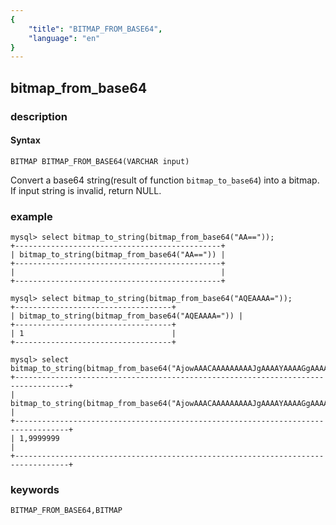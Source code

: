 ```yaml
---
{
    "title": "BITMAP_FROM_BASE64",
    "language": "en"
}
---
```


<!-- 
Licensed to the Apache Software Foundation (ASF) under one
or more contributor license agreements.  See the NOTICE file
distributed with this work for additional information
regarding copyright ownership.  The ASF licenses this file
to you under the Apache License, Version 2.0 (the
"License"); you may not use this file except in compliance
with the License.  You may obtain a copy of the License at
  http://www.apache.org/licenses/LICENSE-2.0
Unless required by applicable law or agreed to in writing,
software distributed under the License is distributed on an
"AS IS" BASIS, WITHOUT WARRANTIES OR CONDITIONS OF ANY
KIND, either express or implied.  See the License for the
specific language governing permissions and limitations
under the License.
-->

## bitmap_from_base64

### description
#### Syntax

`BITMAP BITMAP_FROM_BASE64(VARCHAR input)`

Convert a base64 string(result of function `bitmap_to_base64`) into a bitmap. If input string is invalid, return NULL.

### example

```
mysql> select bitmap_to_string(bitmap_from_base64("AA=="));
+----------------------------------------------+
| bitmap_to_string(bitmap_from_base64("AA==")) |
+----------------------------------------------+
|                                              |
+----------------------------------------------+

mysql> select bitmap_to_string(bitmap_from_base64("AQEAAAA="));
+-----------------------------------+
| bitmap_to_string(bitmap_from_base64("AQEAAAA=")) |
+-----------------------------------+
| 1                                 |
+-----------------------------------+

mysql> select bitmap_to_string(bitmap_from_base64("AjowAAACAAAAAAAAAJgAAAAYAAAAGgAAAAEAf5Y="));
+----------------------------------------------------------------------------------+
| bitmap_to_string(bitmap_from_base64("AjowAAACAAAAAAAAAJgAAAAYAAAAGgAAAAEAf5Y=")) |
+----------------------------------------------------------------------------------+
| 1,9999999                                                                        |
+----------------------------------------------------------------------------------+
```

### keywords

    BITMAP_FROM_BASE64,BITMAP
